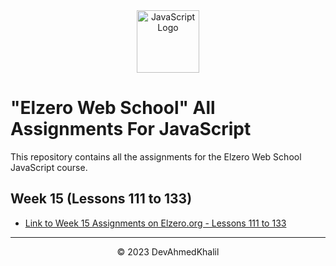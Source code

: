 <div align="center">
  <img src="https://upload.wikimedia.org/wikipedia/commons/6/6a/JavaScript-logo.png" alt="JavaScript Logo" width="100" height="100">
</div>

# "Elzero Web School" All Assignments For JavaScript

This repository contains all the assignments for the Elzero Web School JavaScript course.


## Week 15 (Lessons 111 to 133)

- [Link to Week 15 Assignments on Elzero.org - Lessons 111 to 133](https://elzero.org/javascript-bootcamp-assignments-lesson-from-111-to-133/)

---
<div align="center">
  &copy; 2023 DevAhmedKhalil
</div>
